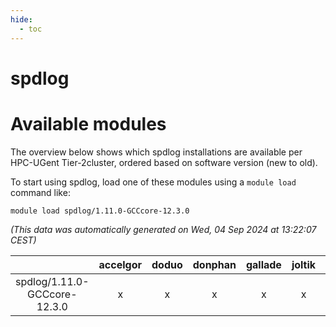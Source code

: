 ```yaml
---
hide:
  - toc
---
```


spdlog
======

# Available modules


The overview below shows which spdlog installations are available per HPC-UGent Tier-2cluster, ordered based on software version (new to old).

To start using spdlog, load one of these modules using a `module load` command like:

```shell
module load spdlog/1.11.0-GCCcore-12.3.0
```

*(This data was automatically generated on Wed, 04 Sep 2024 at 13:22:07 CEST)*  

| |accelgor|doduo|donphan|gallade|joltik|shinx|skitty|
| :---: | :---: | :---: | :---: | :---: | :---: | :---: | :---: |
|spdlog/1.11.0-GCCcore-12.3.0|x|x|x|x|x|x|x|
